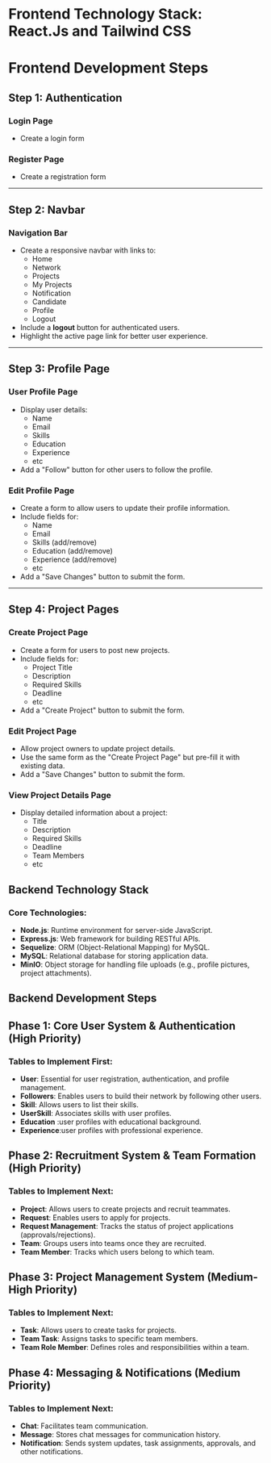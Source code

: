 # Frontend Technology Stack: React.Js and Tailwind CSS
# Frontend Development Steps 

## Step 1: Authentication

### Login Page
- Create a login form 

### Register Page
- Create a registration form 

---

## Step 2: Navbar

### Navigation Bar
- Create a responsive navbar with links to:
  - Home
  - Network
  - Projects
  - My Projects
  - Notification
  - Candidate
  - Profile
  - Logout
- Include a **logout** button for authenticated users.
- Highlight the active page link for better user experience.

---

## Step 3: Profile Page

### User Profile Page
- Display user details:
  - Name
  - Email
  - Skills
  - Education
  - Experience
  - etc
- Add a "Follow" button for other users to follow the profile.

### Edit Profile Page
- Create a form to allow users to update their profile information.
- Include fields for:
  - Name
  - Email
  - Skills (add/remove)
  - Education (add/remove)
  - Experience (add/remove)
  - etc
- Add a "Save Changes" button to submit the form.

---

## Step 4: Project Pages

### Create Project Page
- Create a form for users to post new projects.
- Include fields for:
  - Project Title
  - Description
  - Required Skills
  - Deadline
  - etc
- Add a "Create Project" button to submit the form.

### Edit Project Page
- Allow project owners to update project details.
- Use the same form as the "Create Project Page" but pre-fill it with existing data.
- Add a "Save Changes" button to submit the form.

### View Project Details Page
- Display detailed information about a project:
  - Title
  - Description
  - Required Skills
  - Deadline
  - Team Members
  - etc



## Backend Technology Stack

### Core Technologies:
- **Node.js**: Runtime environment for server-side JavaScript.
- **Express.js**: Web framework for building RESTful APIs.
- **Sequelize**: ORM (Object-Relational Mapping) for MySQL.
- **MySQL**: Relational database for storing application data.
- **MinIO**: Object storage for handling file uploads (e.g., profile pictures, project attachments).

## Backend Development Steps

## Phase 1: Core User System & Authentication (High Priority)

### Tables to Implement First:

- **User**: Essential for user registration, authentication, and profile management.
- **Followers**: Enables users to build their network by following other users.
- **Skill**: Allows users to list their skills.
- **UserSkill**: Associates skills with user profiles.
- **Education** :user profiles with educational background.
- **Experience**:user profiles with professional experience.


## Phase 2: Recruitment System & Team Formation (High Priority)

### Tables to Implement Next:

- **Project**: Allows users to create projects and recruit teammates.
- **Request**: Enables users to apply for projects.
- **Request Management**: Tracks the status of project applications (approvals/rejections).
- **Team**: Groups users into teams once they are recruited.
- **Team Member**: Tracks which users belong to which team.


## Phase 3: Project Management System (Medium-High Priority)

### Tables to Implement Next:

- **Task**: Allows users to create tasks for projects.
- **Team Task**: Assigns tasks to specific team members.
- **Team Role Member**: Defines roles and responsibilities within a team.

## Phase 4: Messaging & Notifications (Medium Priority)

### Tables to Implement Next:

- **Chat**: Facilitates team communication.
- **Message**: Stores chat messages for communication history.
- **Notification**: Sends system updates, task assignments, approvals, and other notifications.


